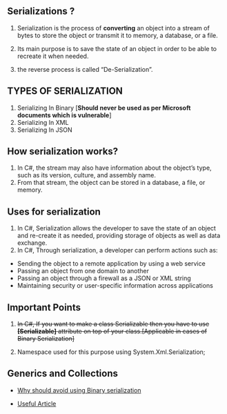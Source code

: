 ## Serializations ?

1.  Serialization is the process of **converting** an object into a stream of bytes to store the object or transmit it to memory, a database, or a file.

2.  Its main purpose is to save the state of an object in order to be able to recreate it when needed.

3.  the reverse process is called “De-Serialization”.



## TYPES OF SERIALIZATION
1. Serializing In Binary [**Should never be used as per Microsoft documents which is vulnerable**]
2. Serializing In XML
3. Serializing In JSON

## How serialization works?
1. In C#, the stream may also have information about the object’s type, such as its version, culture, and assembly name.
2. From that stream, the object can be stored in a database, a file, or memory.


## Uses for serialization
1. In C#, Serialization allows the developer to save the state of an object and re-create it as needed, providing storage of objects as well as data exchange.
2. In C#, Through serialization, a developer can perform actions such as:
  - Sending the object to a remote application by using a web service 
  - Passing an object from one domain to another
  - Passing an object through a firewall as a JSON or XML string
  - Maintaining security or user-specific information across applications

## Important Points
1. ~~In C#, If you want to make a class Serializable then you have to use **[Serializable]** attribute on top of your class.[Applicable in cases of Binary Serialization]~~

2. Namespace used for this purpose using System.Xml.Serialization;


## Generics and Collections

 - [Why should avoid using Binary serialization](https://learn.microsoft.com/en-us/dotnet/standard/serialization/binaryformatter-security-guide)
 

 - [Useful Article](https://www.shekhali.com/serialization-and-deserialization-in-csharp/)